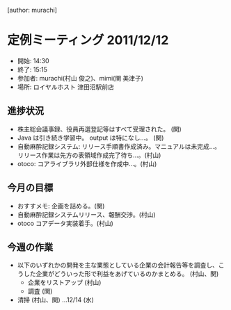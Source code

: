 [author: murachi]
# 定例ミーティング 2011/12/12
* 開始: 14:30
* 終了: 15:15
* 参加者: murachi(村山 俊之)、mimi(関 美津子)
* 場所: ロイヤルホスト 津田沼駅前店

## 進捗状況
* 株主総会議事録、役員再選登記等はすべて受理された。 (関)
* Java は引き続き学習中。 output は特になし…。 (関)
* 自動麻酔記録システム: リリース手順書作成済み。マニュアルは未完成…。リリース作業は先方の表領域作成完了待ち…。(村山)
* otoco: コアライブラリ外部仕様を作成中…。(村山)

## 今月の目標
* おすすメモ: 企画を詰める。(関)
* 自動麻酔記録システムリリース、報酬交渉。(村山)
* otoco コアデータ実装着手。(村山)

## 今週の作業
* 以下のいずれかの開発を主な業態としている企業の会計報告等を調査し、こうした企業がどういった形で利益をあげているのかまとめる。 (村山、関)
  * 企業をリストアップ (村山)
  * 調査 (関)
* 清掃 (村山、関) …12/14 (水)
